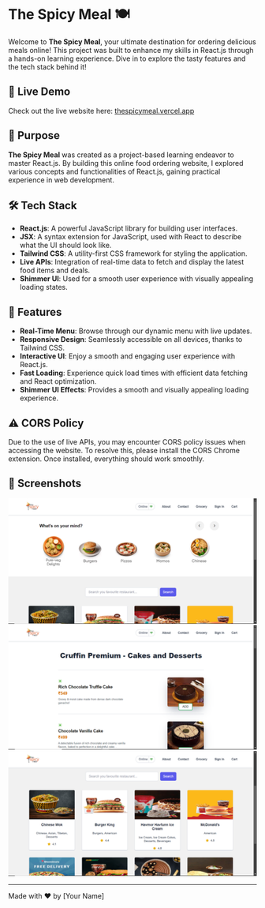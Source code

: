 # The Spicy Meal 🍽️

Welcome to **The Spicy Meal**, your ultimate destination for ordering delicious meals online! This project was built to enhance my skills in React.js through a hands-on learning experience. Dive in to explore the tasty features and the tech stack behind it!

## 🚀 Live Demo
Check out the live website here: [thespicymeal.vercel.app](https://thespicymeal.vercel.app)

## 🎯 Purpose
**The Spicy Meal** was created as a project-based learning endeavor to master React.js. By building this online food ordering website, I explored various concepts and functionalities of React.js, gaining practical experience in web development.

## 🛠 Tech Stack
- **React.js**: A powerful JavaScript library for building user interfaces.
- **JSX**: A syntax extension for JavaScript, used with React to describe what the UI should look like.
- **Tailwind CSS**: A utility-first CSS framework for styling the application.
- **Live APIs**: Integration of real-time data to fetch and display the latest food items and deals.
- **Shimmer UI**: Used for a smooth user experience with visually appealing loading states.

## 🌟 Features
- **Real-Time Menu**: Browse through our dynamic menu with live updates.
- **Responsive Design**: Seamlessly accessible on all devices, thanks to Tailwind CSS.
- **Interactive UI**: Enjoy a smooth and engaging user experience with React.js.
- **Fast Loading**: Experience quick load times with efficient data fetching and React optimization.
- **Shimmer UI Effects**: Provides a smooth and visually appealing loading experience.

## ⚠️ CORS Policy
Due to the use of live APIs, you may encounter CORS policy issues when accessing the website. To resolve this, please install the CORS Chrome extension. Once installed, everything should work smoothly.

## 📸 Screenshots
![Home Page](screenshots/homepage.png)
![Menu Page](screenshots/menu-items.png)
![Restaurants List](screenshots/retaurants-list.png)

---

Made with ❤️ by [Your Name]
